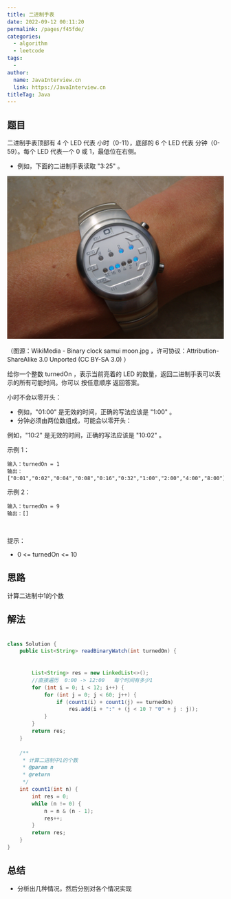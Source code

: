 ```yaml
---
title: 二进制手表
date: 2022-09-12 00:11:20
permalink: /pages/f45fde/
categories:
  - algorithm
  - leetcode
tags:
  - 
author: 
  name: JavaInterview.cn
  link: https://JavaInterview.cn
titleTag: Java
---
```



## 题目

二进制手表顶部有 4 个 LED 代表 小时（0-11），底部的 6 个 LED 代表 分钟（0-59）。每个 LED 代表一个 0 或 1，最低位在右侧。

- 例如，下面的二进制手表读取 "3:25" 。

![](../../../media/pictures/leetcode/binary_clock_samui_moon.jpeg)

（图源：WikiMedia - Binary clock samui moon.jpg ，许可协议：Attribution-ShareAlike 3.0 Unported (CC BY-SA 3.0) ）

给你一个整数 turnedOn ，表示当前亮着的 LED 的数量，返回二进制手表可以表示的所有可能时间。你可以 按任意顺序 返回答案。

小时不会以零开头：

- 例如，"01:00" 是无效的时间，正确的写法应该是 "1:00" 。
- 分钟必须由两位数组成，可能会以零开头：

例如，"10:2" 是无效的时间，正确的写法应该是 "10:02" 。
 

示例 1：

    输入：turnedOn = 1
    输出：["0:01","0:02","0:04","0:08","0:16","0:32","1:00","2:00","4:00","8:00"]
示例 2：

    输入：turnedOn = 9
    输出：[]
 

提示：

- 0 <= turnedOn <= 10



## 思路

计算二进制中1的个数

## 解法
```java

class Solution {
    public List<String> readBinaryWatch(int turnedOn) {

    
        List<String> res = new LinkedList<>();
        //直接遍历  0:00 -> 12:00   每个时间有多少1
        for (int i = 0; i < 12; i++) {
            for (int j = 0; j < 60; j++) {
                if (count1(i) + count1(j) == turnedOn)
                    res.add(i + ":" + (j < 10 ? "0" + j : j));
            }
        }
        return res;
    }

    /**
     * 计算二进制中1的个数
     * @param n
     * @return
     */
    int count1(int n) {
        int res = 0;
        while (n != 0) {
            n = n & (n - 1);
            res++;
        }
        return res;
    }
}
```

## 总结

- 分析出几种情况，然后分别对各个情况实现 
